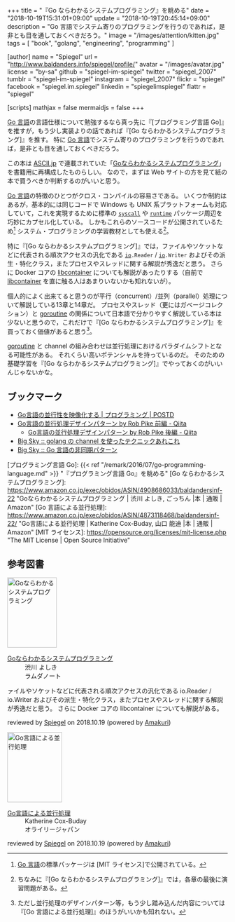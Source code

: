 +++
title = "『Go ならわかるシステムプログラミング』を眺める"
date = "2018-10-19T15:31:01+09:00"
update = "2018-10-19T20:45:14+09:00"
description = "Go 言語でシステム寄りのプログラミングを行うのであれば，是非とも目を通しておくべきだろう。"
image = "/images/attention/kitten.jpg"
tags = [ "book", "golang", "engineering", "programming" ]

[author]
  name      = "Spiegel"
  url       = "http://www.baldanders.info/spiegel/profile/"
  avatar    = "/images/avatar.jpg"
  license   = "by-sa"
  github    = "spiegel-im-spiegel"
  twitter   = "spiegel_2007"
  tumblr    = "spiegel-im-spiegel"
  instagram = "spiegel_2007"
  flickr    = "spiegel"
  facebook  = "spiegel.im.spiegel"
  linkedin  = "spiegelimspiegel"
  flattr    = "spiegel"

[scripts]
  mathjax = false
  mermaidjs = false
+++

[Go 言語]の言語仕様について勉強するなら真っ先に『[プログラミング言語 Go]』を推すが，もう少し実装よりの話であれば『[Go ならわかるシステムプログラミング]』を推す。
特に [Go 言語]でシステム寄りのプログラミングを行うのであれば，是非とも目を通しておくべきだろう。

この本は [ASCII.jp](http://ascii.jp/) で連載されていた「[Goならわかるシステムプログラミング](http://ascii.jp/elem/000/001/235/1235262/ "ASCII.jp：Goならわかるシステムプログラミング")」を書籍用に再構成したものらしい。
なので，まずは Web サイトの方を見て紙の本で買うべきか判断するのがいいと思う。

[Go 言語]の特徴のひとつがクロス・コンパイルの容易さである。
いくつか制約はあるが，基本的には同じコードで Windows も UNIX 系プラットフォームも対応していて，これを実現するために標準の [`syscall`] や [`runtime`] パッケージ周辺を巧妙にカプセル化している。
しかもこれらのソースコードが公開されているため[^src1] システム・プログラミングの学習教材としても使える[^sp1]。

[^src1]: [Go 言語]の標準パッケージは [MIT ライセンス]で公開されている。
[^sp1]: ちなみに『[Go ならわかるシステムプログラミング]』では，各章の最後に演習問題がある。

特に『[Go ならわかるシステムプログラミング]』では，ファイルやソケットなどに代表される順次アクセスの汎化である [`io`]`.Reader` / [`io`]`.Writer` およびその派生・特化クラス，またプロセスやスレッドに関する解説が秀逸だと思う。
さらに Docker コアの [libcontainer] についても解説があったりする（自前で [libcontainer] を直に触る人はあまりいないかも知れないが）。

個人的によく出来てると思うのが平行（concurrent）/並列（parallel）処理について解説している13章と14章だ。
プロセスやスレッド（更にはガベージコレクション）と [goroutine] の関係について日本語で分かりやすく解説している本は少ないと思うので，これだけで『[Go ならわかるシステムプログラミング]』を買っておく価値があると思う[^c1]。

[^c1]: ただし並行処理のデザインパターン等，もう少し踏み込んだ内容については『[Go 言語による並行処理]』のほうがいいかも知れない。

[goroutine] と channel の組み合わせは並行処理におけるパラダイムシフトとなる可能性がある。
それくらい高いポテンシャルを持っているのだ。
そのための基礎学習を『[Go ならわかるシステムプログラミング]』でやっておくのがいいんじゃないかな。

## ブックマーク

- [Go言語の並行性を映像化する | プログラミング | POSTD](http://postd.cc/go_concurrency_visualize/)
- [Go言語の並行処理デザインパターン by Rob Pike 前編 - Qiita](http://qiita.com/tfutada/items/a289628d8b2d0af6152d)
    - [Go言語の並行処理デザインパターン by Rob Pike 後編 - Qiita](http://qiita.com/tfutada/items/dc8db894ac270a79ef2b)
- [Big Sky :: golang の channel を使ったテクニックあれこれ](http://mattn.kaoriya.net/software/lang/go/20160706165757.htm)
- [Big Sky :: Go 言語の非同期パターン](https://mattn.kaoriya.net/software/lang/go/20180531104907.htm)

[Go 言語]: https://golang.org/ "The Go Programming Language"
[`syscall`]: https://golang.org/pkg/syscall/ "syscall - The Go Programming Language"
[`runtime`]: https://golang.org/pkg/runtime/ "runtime - The Go Programming Language"
[`io`]: https://golang.org/pkg/io/ "io - The Go Programming Language"
[goroutine]: https://golang.org/doc/effective_go.html#concurrency "Effective Go - The Go Programming Language"
[libcontainer]: https://github.com/docker/libcontainer "docker/libcontainer: PROJECT MOVED TO RUNC"
[プログラミング言語 Go]: {{< ref "/remark/2016/07/go-programming-language.md" >}} "『プログラミング言語 Go』を眺める"
[Go ならわかるシステムプログラミング]: https://www.amazon.co.jp/exec/obidos/ASIN/4908686033/baldandersinf-22 "Goならわかるシステムプログラミング | 渋川 よしき, ごっちん |本 | 通販 | Amazon"
[Go 言語による並行処理]: https://www.amazon.co.jp/exec/obidos/ASIN/4873118468/baldandersinf-22/ "Go言語による並行処理 | Katherine Cox-Buday, 山口 能迪 |本 | 通販 | Amazon"
[MIT ライセンス]: https://opensource.org/licenses/mit-license.php "The MIT License | Open Source Initiative"

## 参考図書

<div class="hreview">
  <div class="photo"><a class="item url" href="https://www.amazon.co.jp/exec/obidos/ASIN/4908686033/baldandersinf-22"><img src="https://images-fe.ssl-images-amazon.com/images/I/515xkIcDgXL._SL160_.jpg" width="113" height="160" alt="Goならわかるシステムプログラミング"></a></div>
	<dl class="fn">
      <dt><a href="https://www.amazon.co.jp/exec/obidos/ASIN/4908686033/baldandersinf-22">Goならわかるシステムプログラミング</a></dt>
      <dd>渋川 よしき</dd>
      <dd>ラムダノート</dd>
  </dl>
  <p class="description">ァイルやソケットなどに代表される順次アクセスの汎化である io.Reader / io.Writer およびその派生・特化クラス，またプロセスやスレッドに関する解説が秀逸だと思う。 さらに Docker コアの libcontainer についても解説がある。</p>
  <p class="powered-by" >reviewed by <a href='#maker' class='reviewer'>Spiegel</a> on <abbr class="dtreviewed">2018.10.19</abbr> (powered by <a href="https://dadadadone.com/amakuri/" >Amakuri</a>)</p>
</div>

<div class="hreview">
  <div class="photo"><a class="item url" href="https://www.amazon.co.jp/exec/obidos/ASIN/4873118468/baldandersinf-22"><img src="https://images-fe.ssl-images-amazon.com/images/I/51pUKQajnaL._SL160_.jpg" width="125" height="160" alt="Go言語による並行処理"></a></div>
	<dl class="fn">
      <dt><a href="https://www.amazon.co.jp/exec/obidos/ASIN/4873118468/baldandersinf-22">Go言語による並行処理</a></dt>
      <dd>Katherine Cox-Buday</dd>
      <dd>オライリージャパン</dd>
  </dl>
  <p class="description"></p>
  <p class="powered-by" >reviewed by <a href='#maker' class='reviewer'>Spiegel</a> on <abbr class="dtreviewed">2018.10.19</abbr> (powered by <a href="https://dadadadone.com/amakuri/" >Amakuri</a>)</p>
</div>
